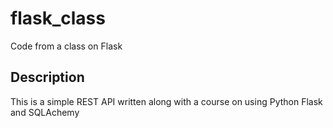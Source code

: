 # flask_class
Code from a class on Flask

## Description
This is a simple REST API written along with a course on using Python Flask and SQLAchemy


